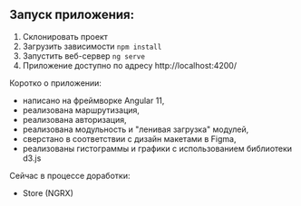 ## Запуск приложения:

1. Склонировать проект
2. Загрузить зависимости `npm install`
3. Запустить веб-сервер `ng serve`
4. Приложение доступно по адресу http://localhost:4200/

Коротко о приложении:
- написано на фреймворке Angular 11,
- реализована маршрутизация,
- реализована авторизация,
- реализована модульность и "ленивая загрузка" модулей,
- сверстано в соответствии с дизайн макетами в Figma,
- реализованы гистограммы и графики с использованием библиотеки d3.js

Сейчас в процессе доработки:
- Store (NGRX)
